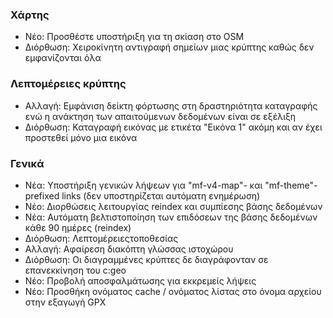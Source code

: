 
### Χάρτης
- Νέο: Προσθέστε υποστήριξη για τη σκίαση στο OSM
- Διόρθωση: Χειροκίνητη αντιγραφή σημείων μιας κρύπτης καθώς δεν εμφανίζονται όλα

### Λεπτομέρειες κρύπτης
- Αλλαγή: Εμφάνιση δείκτη φόρτωσης στη δραστηριότητα καταγραφής ενώ η ανάκτηση των απαιτούμενων δεδομένων είναι σε εξέλιξη
- Διόρθωση: Καταγραφή εικόνας με ετικέτα "Εικόνα 1" ακόμη και αν έχει προστεθεί μόνο μια εικόνα

### Γενικά
- Νέα: Υποστήριξη γενικών λήψεων για "mf-v4-map"- και "mf-theme"-prefixed links (δεν υποστηρίζεται αυτόματη ενημέρωση)
- Νέο: Διορθώσεις λειτουργίας reindex και συμπίεσης βάσης δεδομένων
- Νέα: Αυτόματη βελτιστοποίηση των επιδόσεων της βάσης δεδομένων κάθε 90 ημέρες (reindex)
- Διόρθωση: Λεπτομέρειεςτοποθεσίας
- Αλλαγή: Αφαίρεση διακόπτη γλώσσας ιστοχώρου
- Διόρθωση: Οι διαγραμμένες κρύπτες δε διαγράφονταν σε επανεκκίνηση του c:geo
- Νέο: Προβολή αποσφαλμάτωσης για εκκρεμείς λήψεις
- Νέο: Προσθήκη ονόματος cache / ονόματος λίστας στο όνομα αρχείου στην εξαγωγή GPX
